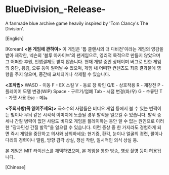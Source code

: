 # BlueDivision_-Release-
A fanmade blue archive game heavily inspired by 'Tom Clancy's The Division'.

[English]


[Korean]
**<본 게임에 관하여>**
이 게임은 '톰 클랜시의 더 디비전'이라는 게임의 영감을 받아 제작한, 넥슨의 '블루 아카이브'의 팬게임으로, 영리적 목적으로 만들지 않았으며 그 어떠한 후원, 인앱결제도 받지 않습니다. 현재 개발 중인 상태이며 버그로 인한 게임의 중단, 튕김, 오류 등이 일어날 수 있으며, 게임 내 어떠한 컨텐츠도 최종 결과물에 영향을 주지 않으며, 중간에 교체되거나 삭제될 수 있습니다.

**<조작법>**
WASD - 이동
F - EX 스킬
V - 동료 창 확인
Q/E - 상호작용
R - 재장전
P - 플레이어 모델 변경(WIP)
Space - 구르기/엄폐
Tab - 시점 변경(좌/우)
G - 수류탄
T - 가젯 사용
Esc - 메뉴

**<주의사항(꼭 읽어주세요)>**
극소수의 사람들은 비디오 게임 등에서 볼 수 있는 번쩍이는 빛이나 무늬 같은 시각적 이미지에 노출될 경우 발작을 일으킬 수 있습니다. 발작 증세나 간질 병력이 없던 사람도 비디오 게임을 플레이하는 동안 알 수 없는 원인으로 이러한 "광과민성 간질 발작"을 일으킬 수 있습니다. 
이런 증상 중 한 가지라도 경험하게 되면 즉시 게임을 중단하고 의사와 상의하세요: 현기증, 환각, 눈이나 얼굴의 경련, 팔이나 다리의 경련이나 떨림, 방향 감각 상실, 정신 착란, 일시적인 의식 상실 등.

본 게임은 MIT 라이선스를 채택하였으며, 본 게임을 통한 방송, 영상 촬영 등이 허용됩니다.

[Chinese]
